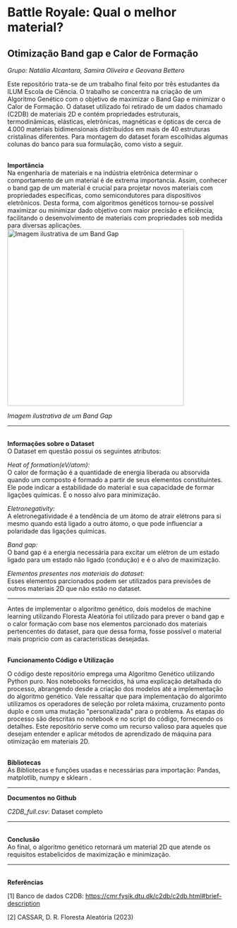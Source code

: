 # Battle Royale: Qual o melhor material?

## Otimização Band gap e Calor de Formação

_Grupo: Natália Alcantara, Samira Oliveira e Geovana Bettero_

Este repositório trata-se de um trabalho final feito por três estudantes da ILUM Escola de Ciência. O trabalho se concentra na criação de um Algoritmo Genético com o objetivo de maximizar o Band Gap e minimizar o Calor de Formação. O dataset utilizado foi retirado de um dados chamado (C2DB) de materiais 2D e contém propriedades estruturais, termodinâmicas, elásticas, eletrônicas, magnéticas e ópticas de cerca de 4.000 materiais bidimensionais distribuídos em mais de 40 estruturas cristalinas diferentes. Para montagem do dataset foram escolhidas algumas colunas do banco para sua formulação, como visto a seguir.

<l>
<b><br>Importância<br></b>
 Na engenharia de materiais e na indústria eletrônica determinar o comportamento de um material é de extrema importancia. Assim, conhecer o band gap  de um material é crucial para projetar novos materiais com propriedades específicas, como semicondutores para dispositivos eletrônicos. Desta forma, com algoritmos genéticos tornou-se possível maximizar ou minimizar dado objetivo com maior precisão e eficiência, facilitando o desenvolvimento de materiais com propriedades sob medida para diversas aplicações.
 

<img src="https://cloud.squidex.io/api/assets/matmatch-cms/d96c504d-2d4b-40fd-9954-693d434344b0/screenshot-2020-05-05-at-16.04.35.png" alt="Imagem ilustrativa de um Band Gap" width="400"/>
    <p><i>Imagem ilustrativa de um Band Gap</i></p>
<hr>
<b><br>Informações sobre o Dataset<br></b>
O Dataset em questão possui os seguintes atributos:

_Heat of formation(eV/atom):_<br> O calor de formação é a quantidade de energia liberada ou absorvida quando um composto é formado a partir de seus elementos constituintes. Ele pode indicar a estabilidade do material e sua capacidade de formar ligações químicas. É o nosso alvo para minimização. 

_Eletronegativity:_<br> A eletronegatividade é a tendência de um átomo de atrair elétrons para si mesmo quando está ligado a outro átomo, o que pode influenciar a polaridade das ligações químicas.

_Band gap:_<br> O band gap é a energia necessária para excitar um elétron de um estado ligado para um estado não ligado (condução) e é o alvo de maximização.

_Elementos presentes nos materiais do dataset:_<br> Esses elementos parcionados podem ser utilizados para previsões de outros materiais 2D que não estão no dataset.

<hr>
<Sobre o projeto>
Antes de implementar o algoritmo genético, dois modelos de machine learning utilizando Floresta Aleatória foi utilizado para prever o band gap e o calor formação com base nos elementos parcionado dos materiais pertencentes do dataset, para que dessa forma, fosse possível o material mais propricio com as caracteristicas desejadas. 

<b><br> Funcionamento Código e Utilização <br></b>

O código deste repositório emprega uma Algoritmo Genético utilizando Python puro. Nos notebooks fornecidos, há uma explicação detalhada do processo, abrangendo desde a criação dos modelos até a implementação do algoritmo genético. Vale ressaltar que para implementação do algorimto utilizamos os operadores de seleção por roleta máxima, cruzamento ponto duplo e com uma mutação "personalizada" para o problema. As etapas do processo são descritas no notebook e no script do código, fornecendo os detalhes. Este repositório serve como um recurso valioso para aqueles que desejam entender e aplicar métodos de aprendizado de máquina para otimização em materiais 2D.

<b><br>Bibliotecas<br></b>
As Bibliotecas e funções usadas e necessárias para importação: Pandas, matplotlib, numpy e sklearn .  

<hr>

<b>Documentos no Github<br></b>

_C2DB_full.csv_: Dataset completo


<hr>
<b><br>Conclusão<br></b>
Ao final, o algoritmo genético retornará um material 2D que atende os requisitos estabelicidos de maximização e minimização. 

<hr>
<b><br>Referências<br></b>

[1] Banco de dados C2DB: https://cmr.fysik.dtu.dk/c2db/c2db.html#brief-description 

[2] CASSAR, D. R. Floresta Aleatória (2023)
